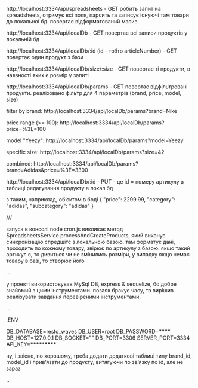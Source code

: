 http://localhost:3334/api/spreadsheets - GET
робить запит на spreadsheets, отримує всі поля, парсить та записує існуючі там товари до локальної бд. повертає відформатований масив.

http://localhost:3334/api/localDb - GET
повертає всі записи продуктів у локальній бд

http://localhost:3334/api/localDb/:id (id - тобто articleNumber) - GET
повертає один продукт з бази

http://localhost:3334/api/localDb/size/:size - GET
повертає ті продукти, в наявності яких є розмір у запиті

http://localhost:3334/api/localDb/params - GET
повертає відфільтровані продукти. реалізовано фільтр для 4 параметрів (brand, price, model, size)

filter by brand: http://localhost:3334/api/localDb/params?brand=Nike

price range (>= 100): http://localhost:3334/api/localDb/params?price=%3E=100

model "Yeezy": http://localhost:3334/api/localDb/params?model=Yeezy

specific size: http://localhost:3334/api/localDb/params?size=42

combined: http://localhost:3334/api/localDb/params?brand=Adidas&price=%3E=3300

http://localhost:3334/api/localDb/:id - PUT - де id = номеру артикулу в таблиці
редагування продукту в локал бд

з таким, наприклад, обʼєктом в боді
{
"price": 2299.99,
"category": "adidas",
"subcategory": "adidas"
}

///

запуск в консолі node cron.js викликає метод SpreadsheetsService.processAndCreateProducts, який виконує синхронізацію спредшітс з локальною базою.
там форматує дані, проходить по кожному товару, звірює по артикулу з базою. якщо такий артикул є, то дивиться чи не змінились розміри, у випадку якщо немає товару в базі, то створює його

...

у проекті використовував MySql DB, express & sequelize, бо добре знайомий з цими інструментами. позаяк бракує часу, то вирішив реалізувати завдання перевіреними інструментами.

...

.ENV

DB_DATABASE=resto_waves
DB_USER=root
DB_PASSWORD=**\*\*\*\***
DB_HOST=127.0.0.1
DB_SOCKET=""
DB_PORT=3306
SERVER_PORT=3334
API_KEY=**\*\*\*\***\***\*\*\*\***

ну, і звісно, по хорошому, треба додати додаткові таблиці типу brand_id, model_id і привʼязати до продукту, витягуючи по звʼязку по id, але не зараз

..
